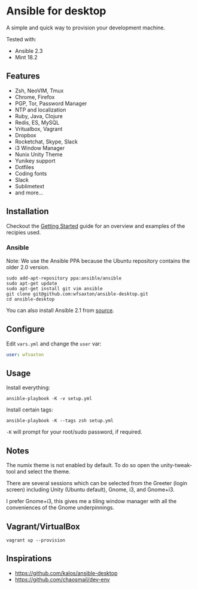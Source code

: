 # Ansible for desktop

A simple and quick way to provision your development machine.

Tested with:

* Ansible 2.3
* Mint 18.2

## Features

- Zsh, NeoVIM, Tmux
- Chrome, Firefox
- PGP, Tor, Password Manager
- NTP and localization
- Ruby, Java, Clojure
- Redis, ES, MySQL
- Vritualbox, Vagrant
- Dropbox
- Rocketchat, Skype, Slack
- i3 Window Manager
- Nunix Unity Theme
- Yunikey support
- Dotfiles
- Coding fonts
- Slack
- Sublimetext
- and more...

## Installation

Checkout the [Getting Started](https://github.com/krisleech/ansible-desktop/wiki/Getting-started) guide
for an overview and examples of the recipies used.

### Ansible

Note: We use the Ansible PPA because the Ubuntu repository contains the older
2.0 version.

```
sudo add-apt-repository ppa:ansible/ansible
sudo apt-get update
sudo apt-get install git vim ansible
git clone git@github.com:wfsaxton/ansible-desktop.git
cd ansible-desktop
```

You can also install Ansible 2.1 from [source](http://docs.ansible.com/ansible/intro_installation.html).


## Configure

Edit `vars.yml` and change the `user` var:

```yaml
user: wfsaxton
```

## Usage

Install everything:

    ansible-playbook -K -v setup.yml

Install certain tags:

    ansible-playbook -K --tags zsh setup.yml

`-K` will prompt for your root/sudo password, if required.

## Notes

The numix theme is not enabled by default. To do so open the unity-tweak-tool
and select the theme.

There are several sessions which can be selected from the Greeter (login
screen) including Unity (Ubuntu default), Gnome, i3, and Gnome+i3.

I prefer Gnome+i3, this gives me a tiling window manager with all the
conveniences of the Gnome underpinnings.

## Vagrant/VirtualBox

```
vagrant up --provision
```

## Inspirations

* https://github.com/kalos/ansible-desktop
* https://github.com/chaosmail/dev-env
